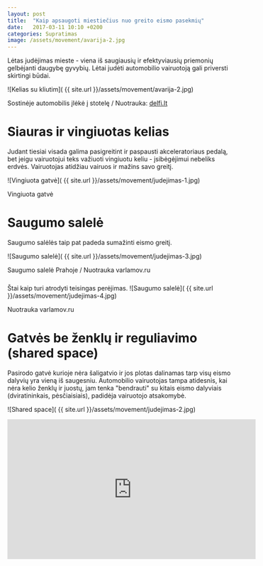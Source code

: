```yaml
---
layout: post
title:  "Kaip apsaugoti miestiečius nuo greito eismo pasekmių"
date:   2017-03-11 10:10 +0200
categories: Supratimas
image: /assets/movement/avarija-2.jpg
---
```

Lėtas judėjimas mieste - viena iš saugiausių ir efektyviausių 
priemonių gelbėjanti daugybę gyvybių. Lėtai judėti automobilio 
vairuotoją gali priversti skirtingi būdai.

![Kelias su kliutim]( {{ site.url }}/assets/movement/avarija-2.jpg)
<div class="lighter smaller" style="margin:0 0 24px;">Sostinėje automobilis įlėkė į stotelę / Nuotrauka: <a href="http://www.delfi.lt/news/daily/crime/sostineje-automobilis-ileke-i-stotele-suzalotuosius-gelbejo-vyriausybes-rumus-saugantys-pareigunai.d?id=69311086">delfi.lt</a></div>

# Siauras ir vingiuotas kelias


Judant tiesiai visada galima pasigreitint ir paspausti akceleratoriaus pedalą, bet jeigu vairuotojui
teks važiuoti vingiuotu keliu - įsibėgėjimui nebeliks erdvės. Vairuotojas atidžiau vairuos ir mažins savo greitį.

![Vingiuota gatvė]( {{ site.url }}/assets/movement/judejimas-1.jpg)
<div class="lighter smaller" style="margin:0 0 24px;">Vingiuota gatvė</div>

# Saugumo salelė

Saugumo salėlės taip pat padeda sumažinti eismo greitį.

![Saugumo salelė]( {{ site.url }}/assets/movement/judejimas-3.jpg)
<div class="lighter smaller" style="margin:0 0 24px;">Saugumo salelė Prahoje / Nuotrauka varlamov.ru</div>

Štai kaip turi atrodyti teisingas perėjimas.
![Saugumo salelė]( {{ site.url }}/assets/movement/judejimas-4.jpg)
<div class="lighter smaller" style="margin:0 0 24px;">Nuotrauka varlamov.ru</div>



# Gatvės be ženklų ir reguliavimo (shared space)
Pasirodo gatvė kurioje nėra šaligatvio ir jos plotas dalinamas tarp visų eismo dalyvių yra vieną iš saugesniu.
Automobilio vairuotojas tampa atidesnis, kai nėra kelio ženklų ir juostų, jam tenka "bendrauti" su kitais eismo dalyviais (dviratininkais, pėsčiaisiais), 
padidėja vairuotojo atsakomybė.

![Shared space]( {{ site.url }}/assets/movement/judejimas-2.jpg)

<div class="video-container">
<iframe width="560" height="315" src="https://www.youtube.com/embed/8OwcS9Gvgmg" frameborder="0" allowfullscreen></iframe>
</div>

